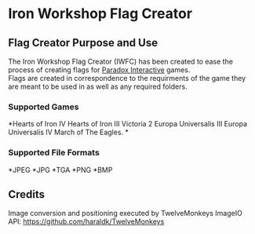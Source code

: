 # Iron Workshop Flag Creator
## Flag Creator Purpose and Use
The Iron Workshop Flag Creator (IWFC) has been created to ease the process of creating flags for [Paradox Interactive](https://www.paradoxinteractive.com/) games.  
Flags are created in correspondence to the requirments of the game they are meant to be used in as well as any required folders.  
### Supported Games
*Hearts of Iron IV
Hearts of Iron III
Victoria 2
Europa Universalis III
Europa Universalis IV
March of The Eagles.
*
### Supported File Formats
*JPEG
*JPG
*TGA
*PNG
*BMP
## Credits
Image conversion and positioning executed by TwelveMonkeys ImageIO API: https://github.com/haraldk/TwelveMonkeys
